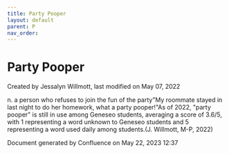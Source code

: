 ```yaml
---
title: Party Pooper
layout: default
parent: P
nav_order:
---
```


# Party Pooper

Created by  Jessalyn Willmott, last modified on May 07, 2022

n. a person who refuses to join the fun of the party&quot;My roommate stayed in last night to do her homework, what a party pooper!&quot;As of 2022, &quot;party pooper&quot; is still in use among Geneseo students, averaging a score of 3.6/5, with 1 representing a word unknown to Geneseo students and 5 representing a word used daily among students.(J. Willmott, M-P, 2022)

Document generated by Confluence on May 22, 2023 12:37


